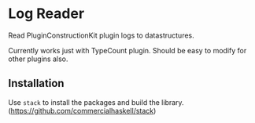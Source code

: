# Log Reader
Read PluginConstructionKit plugin logs to datastructures.

Currently works just with TypeCount plugin. Should be easy to modify for other
plugins also.

## Installation
Use `stack` to install the packages and build the library.
(https://github.com/commercialhaskell/stack)

